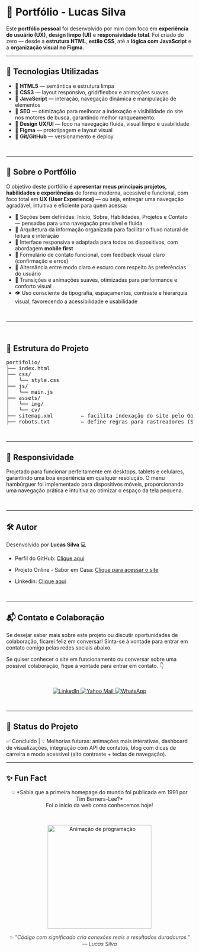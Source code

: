 # 💼 Portfólio - Lucas Silva

Este **portfólio pessoal** foi desenvolvido por mim com foco em **experiência do usuário (UX)**, **design limpo (UI)** e **responsividade total**. Foi criado do zero — desde a **estrutura HTML**, **estilo CSS**, até a **lógica com JavaScript** e a **organização visual no Figma**.


---

## 🚀 Tecnologias Utilizadas

- 🔹 **HTML5** — semântica e estrutura limpa  
- 🔹 **CSS3** — layout responsivo, grid/flexbox e animações suaves  
- 🔹 **JavaScript** — interação, navegação dinâmica e manipulação de elementos   
- 🔹 **SEO** — otimização para melhorar a indexação e visibilidade do site nos motores de busca, garantindo melhor ranqueamento.
- 🔹 **Design UX/UI** — foco na navegação fluida, visual limpo e usabilidade
- 🔹 **Figma** — prototipagem e layout visual 
- 🔹 **Git/GitHub** — versionamento e deploy  

<br>

---

## 🧠 Sobre o Portfólio

O objetivo deste portfólio é **apresentar meus principais projetos, habilidades e experiências** de forma moderna, acessível e funcional, com foco total em **UX (User Experience)** — ou seja, entregar uma navegação agradável, intuitiva e eficiente para quem acessa:

- 🎯 Seções bem definidas: Início, Sobre, Habilidades, Projetos e Contato — pensadas para uma navegação previsível e fluida  
- 🧭 Arquitetura da informação organizada para facilitar o fluxo natural de leitura e interação  
- 🎨 Interface responsiva e adaptada para todos os dispositivos, com abordagem **mobile first**  
- 💬 Formulário de contato funcional, com feedback visual claro (confirmação e erros)  
- 🌙 Alternância entre modo claro e escuro com respeito às preferências do usuário  
- 🔄 Transições e animações suaves, otimizadas para performance e conforto visual  
- 👁️ Uso consciente de tipografia, espaçamentos, contraste e hierarquia visual, favorecendo a acessibilidade e usabilidade  

<br>

---

<br>

## 📁 Estrutura do Projeto

<pre>
portifolio/
├── index.html
├── css/
│   └── style.css
├── js/
│   └── main.js
├── assets/
│   └── img/
│   └── cv/
├── sitemap.xml         ← facilita indexação do site pelo Google
├── robots.txt          ← define regras para rastreadores (SEO técnico)
</pre> 

<br>

---

## 📱 Responsividade

Projetado para funcionar perfeitamente em desktops, tablets e celulares, garantindo uma boa experiência em qualquer resolução. O menu hambúrguer foi implementado para dispositivos móveis, proporcionando uma navegação prática e intuitiva ao otimizar o espaço da tela pequena.

<br>

---

## 🛠️ Autor

Desenvolvido por **Lucas Silva** 💻  

- Perfil do GitHub: [Clique aqui](https://github.com/Lucas-tech-silva)  
- Projeto Online - Sabor em Casa: [Clique para acessar o site](https://sabor-em-casa.vercel.app/)
- Linkedin: [Clique aqui](https://www.linkedin.com/in/lsssss-developer/)

  <br>
---

## 📬 Contato e Colaboração

Se desejar saber mais sobre este projeto ou discutir oportunidades de colaboração, ficarei feliz em conversar!
Sinta-se à vontade para entrar em contato comigo pelas redes sociais abaixo.

Se quiser conhecer o site em funcionamento ou conversar sobre uma possível colaboração, fique à vontade para entrar em contato. 👇

<br>

<p align="center">
  <a href="https://www.linkedin.com/in/lucas-silva-ab6360365/" target="_blank" rel="noopener noreferrer" aria-label="LinkedIn">
    <img src="https://img.shields.io/badge/LinkedIn-0A66C2?style=for-the-badge&logo=linkedin&logoColor=white" alt="LinkedIn"/>
  </a>
  <a href="mailto:lucassilva1710@yahoo.com?subject=Interesse%20em%20seu%20portf%C3%B3lio&body=Prezado%20Lucas%2C%0D%0A%0D%0AVisitei%20seu%20perfil%20e%20fiquei%20interessado%20em%20seu%20portf%C3%B3lio.%20Gostaria%20de%20conversar%20sobre%20uma%20poss%C3%ADvel%20colabora%C3%A7%C3%A3o.%0D%0A%0D%0AFico%20no%20aguardo%20de%20seu%20retorno." target="_blank" rel="noopener noreferrer" aria-label="Yahoo Mail">
    <img src="https://img.shields.io/badge/Yahoo(somente para mobile)-6001D2?style=for-the-badge&logo=yahoo&logoColor=white" alt="Yahoo Mail"/>
  </a>
  <a href="https://wa.me/5511995442274?text=Prezado%20Lucas%2C%20tudo%20bem%3F%20Acessei%20seu%20portf%C3%B3lio%20e%20gostaria%20de%20conversar%20sobre%20uma%20oportunidade%20profissional." target="_blank" rel="noopener noreferrer" aria-label="WhatsApp">
    <img src="https://img.shields.io/badge/WhatsApp-25D366?style=for-the-badge&logo=whatsapp&logoColor=white" alt="WhatsApp"/>
  </a>
</p>

<br>

---

## 📌 Status do Projeto

✅ Concluído | 💡 Melhorias futuras: animações mais interativas, dashboard de visualizações, integração com API de contatos, blog com dicas de carreira e modo acessível (alto contraste + teclas de navegação).


---

## ✨ Fun Fact
<p align="center">
  💡 *Sabia que a primeira homepage do mundo foi publicada em 1991 por Tim Berners-Lee?* <br>
  Foi o início da web como conhecemos hoje!
</p>

<br>

<p align="center">
  <img src="https://i.imgur.com/VBoHZFs.gif" width="280" alt="Animação de programação"/>
</p>

<p align="center" style="font-style: italic; color: #444;">
  ✨ "Código com significado cria conexões reais e resultados duradouros." — Lucas Silva
</p>
